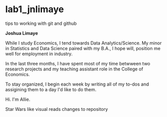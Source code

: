 # lab1_jnlimaye
tips to working with git and github

**Joshua Limaye**

While I study Economics, I tend towards Data Analytics/Science. My minor in Statistics and Data Science paired with my B.A., I hope will, position me well for employment in industry.

In the last three months, I have spent most of my time betwween two research projects and my teaching assistant role in the College of Economics. 

To stay organized, I begin each week by writing all of my to-dos and assigining them to a day I'd like to do them.

Hi. I'm Allie.

Star Wars like visual reads changes to repository
